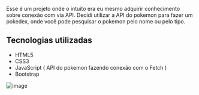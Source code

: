 Esse é um projeto onde o intuito era eu mesmo adquirir conhecimento sobre conexão com via API.
Decidi utilizar a API do pokemon para fazer um pokedex, onde você pode pesquisar o pokemon pelo nome ou pelo tipo.

## Tecnologias utilizadas
- HTML5
- CSS3
- JavaScript ( API do pokemon fazendo conexão com o Fetch )
- Bootstrap


![image](https://github.com/caduce3/pokedex/assets/74209989/66d6178d-c974-4005-b515-d2f8ce1a414b)

